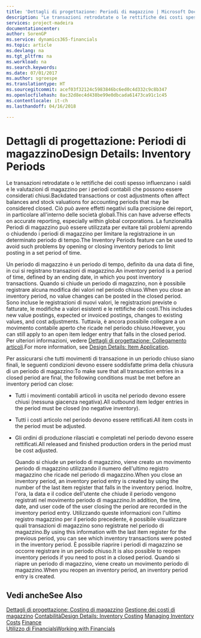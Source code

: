 ```yaml
---
title: 'Dettagli di progettazione: Periodi di magazzino | Microsoft Docs'
description: "Le transazioni retrodatate o le rettifiche dei costi spesso influenzano i saldi e le valutazioni di magazzino per i periodi contabili che possono essere considerati chiusi. Ciò può avere effetti negativi sulla precisione dei report, in particolare all'interno delle società globali. La funzionalità Periodi di magazzino può essere utilizzata per evitare tali problemi aprendo o chiudendo i periodi di magazzino per limitare la registrazione in un determinato periodo di tempo."
services: project-madeira
documentationcenter: 
author: SorenGP
ms.service: dynamics365-financials
ms.topic: article
ms.devlang: na
ms.tgt_pltfrm: na
ms.workload: na
ms.search.keywords: 
ms.date: 07/01/2017
ms.author: sgroespe
ms.translationtype: HT
ms.sourcegitcommit: acef03f32124c5983846bc6ed0c4d332c9c8b347
ms.openlocfilehash: 8ac32d8ec4d438be99e0dbcada61473ca91c1c45
ms.contentlocale: it-ch
ms.lasthandoff: 04/16/2018

---
```

# <a name="design-details-inventory-periods"></a><span data-ttu-id="a3dc6-105">Dettagli di progettazione: Periodi di magazzino</span><span class="sxs-lookup"><span data-stu-id="a3dc6-105">Design Details: Inventory Periods</span></span>
<span data-ttu-id="a3dc6-106">Le transazioni retrodatate o le rettifiche dei costi spesso influenzano i saldi e le valutazioni di magazzino per i periodi contabili che possono essere considerati chiusi.</span><span class="sxs-lookup"><span data-stu-id="a3dc6-106">Backdated transactions or cost adjustments often affect balances and stock valuations for accounting periods that may be considered closed.</span></span> <span data-ttu-id="a3dc6-107">Ciò può avere effetti negativi sulla precisione dei report, in particolare all'interno delle società globali.</span><span class="sxs-lookup"><span data-stu-id="a3dc6-107">This can have adverse effects on accurate reporting, especially within global corporations.</span></span> <span data-ttu-id="a3dc6-108">La funzionalità Periodi di magazzino può essere utilizzata per evitare tali problemi aprendo o chiudendo i periodi di magazzino per limitare la registrazione in un determinato periodo di tempo.</span><span class="sxs-lookup"><span data-stu-id="a3dc6-108">The Inventory Periods feature can be used to avoid such problems by opening or closing inventory periods to limit posting in a set period of time.</span></span>  

 <span data-ttu-id="a3dc6-109">Un periodo di magazzino è un periodo di tempo, definito da una data di fine, in cui si registrano transazioni di magazzino.</span><span class="sxs-lookup"><span data-stu-id="a3dc6-109">An inventory period is a period of time, defined by an ending date, in which you post inventory transactions.</span></span> <span data-ttu-id="a3dc6-110">Quando si chiude un periodo di magazzino, non è possibile registrare alcuna modifica dei valori nel periodo chiuso.</span><span class="sxs-lookup"><span data-stu-id="a3dc6-110">When you close an inventory period, no value changes can be posted in the closed period.</span></span> <span data-ttu-id="a3dc6-111">Sono incluse le registrazioni di nuovi valori, le registrazioni previste o fatturate, le modifiche a valori esistenti e le rettifiche dei costi.</span><span class="sxs-lookup"><span data-stu-id="a3dc6-111">This includes new value postings, expected or invoiced postings, changes to existing values, and cost adjustments.</span></span> <span data-ttu-id="a3dc6-112">Tuttavia, è ancora possibile collegare a un movimento contabile aperto che ricade nel periodo chiuso.</span><span class="sxs-lookup"><span data-stu-id="a3dc6-112">However, you can still apply to an open item ledger entry that falls in the closed period.</span></span> <span data-ttu-id="a3dc6-113">Per ulteriori informazioni, vedere [Dettagli di progettazione: Collegamento articoli](design-details-item-application.md).</span><span class="sxs-lookup"><span data-stu-id="a3dc6-113">For more information, see [Design Details: Item Application](design-details-item-application.md).</span></span>  

 <span data-ttu-id="a3dc6-114">Per assicurarsi che tutti movimenti di transazione in un periodo chiuso siano finali, le seguenti condizioni devono essere soddisfatte prima della chiusura di un periodo di magazzino:</span><span class="sxs-lookup"><span data-stu-id="a3dc6-114">To make sure that all transaction entries in a closed period are final, the following conditions must be met before an inventory period can close:</span></span>  

- <span data-ttu-id="a3dc6-115">Tutti i movimenti contabili articoli in uscita nel periodo devono essere chiusi (nessuna giacenza negativa).</span><span class="sxs-lookup"><span data-stu-id="a3dc6-115">All outbound item ledger entries in the period must be closed (no negative inventory).</span></span>  
- <span data-ttu-id="a3dc6-116">Tutti i costi articolo nel periodo devono essere rettificati.</span><span class="sxs-lookup"><span data-stu-id="a3dc6-116">All item costs in the period must be adjusted.</span></span>  
- <span data-ttu-id="a3dc6-117">Gli ordini di produzione rilasciati e completati nel periodo devono essere rettificati.</span><span class="sxs-lookup"><span data-stu-id="a3dc6-117">All released and finished production orders in the period must be cost adjusted.</span></span>  

  <span data-ttu-id="a3dc6-118">Quando si chiude un periodo di magazzino, viene creato un movimento periodo di magazzino utilizzando il numero dell'ultimo registro magazzino che ricade nel periodo di magazzino.</span><span class="sxs-lookup"><span data-stu-id="a3dc6-118">When you close an inventory period, an inventory period entry is created by using the number of the last item register that falls in the inventory period.</span></span> <span data-ttu-id="a3dc6-119">Inoltre, l'ora, la data e il codice dell'utente che chiude il periodo vengono registrati nel movimento periodo di magazzino.</span><span class="sxs-lookup"><span data-stu-id="a3dc6-119">In addition, the time, date, and user code of the user closing the period are recorded in the inventory period entry.</span></span> <span data-ttu-id="a3dc6-120">Utilizzando queste informazioni con l'ultimo registro magazzino per il periodo precedente, è possibile visualizzare quali transazioni di magazzino sono registrate nel periodo di magazzino.</span><span class="sxs-lookup"><span data-stu-id="a3dc6-120">By using this information with the last item register for the previous period, you can see which inventory transactions were posted in the inventory period.</span></span> <span data-ttu-id="a3dc6-121">È possibile riaprire i periodi di magazzino se occorre registrare in un periodo chiuso.</span><span class="sxs-lookup"><span data-stu-id="a3dc6-121">It is also possible to reopen inventory periods if you need to post in a closed period.</span></span> <span data-ttu-id="a3dc6-122">Quando si riapre un periodo di magazzino, viene creato un movimento periodo di magazzino.</span><span class="sxs-lookup"><span data-stu-id="a3dc6-122">When you reopen an inventory period, an inventory period entry is created.</span></span>  

## <a name="see-also"></a><span data-ttu-id="a3dc6-123">Vedi anche</span><span class="sxs-lookup"><span data-stu-id="a3dc6-123">See Also</span></span>  
 <span data-ttu-id="a3dc6-124">[Dettagli di progettazione: Costing di magazzino](design-details-inventory-costing.md) [Gestione dei costi di magazzino](finance-manage-inventory-costs.md) [Contabilità](finance.md)</span><span class="sxs-lookup"><span data-stu-id="a3dc6-124">[Design Details: Inventory Costing](design-details-inventory-costing.md) [Managing Inventory Costs](finance-manage-inventory-costs.md) [Finance](finance.md)</span></span>  
 [<span data-ttu-id="a3dc6-125">Utilizzo di Financials</span><span class="sxs-lookup"><span data-stu-id="a3dc6-125">Working with Financials</span></span>](ui-work-product.md)

